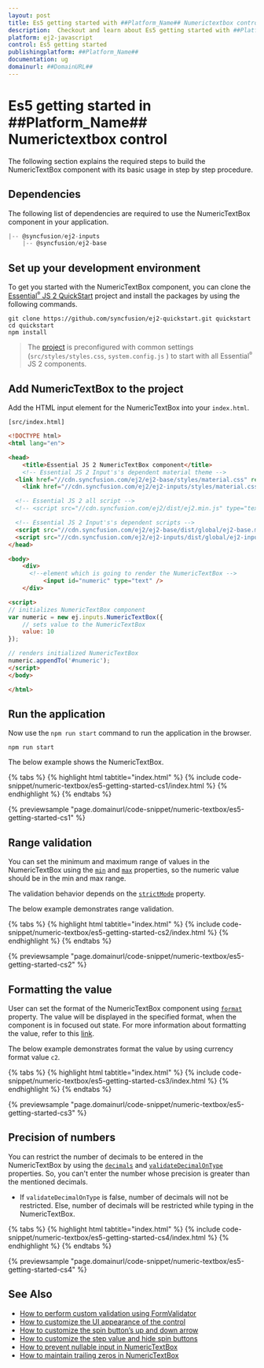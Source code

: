 ```yaml
---
layout: post
title: Es5 getting started with ##Platform_Name## Numerictextbox control | Syncfusion
description:  Checkout and learn about Es5 getting started with ##Platform_Name## Numerictextbox control of Syncfusion Essential JS 2 and more details.
platform: ej2-javascript
control: Es5 getting started 
publishingplatform: ##Platform_Name##
documentation: ug
domainurl: ##DomainURL##
---
```


# Es5 getting started in ##Platform_Name## Numerictextbox control

The following section explains the required steps to build the NumericTextBox component with its basic usage in step by step procedure.

## Dependencies

The following list of dependencies are required to use the NumericTextBox component in your application.

```javascript
|-- @syncfusion/ej2-inputs
    |-- @syncfusion/ej2-base
```

## Set up your development environment

To get you started with the NumericTextBox component, you can clone the [Essential<sup style="font-size:70%">&reg;</sup> JS 2 QuickStart](https://github.com/syncfusion/ej2-quickstart.git) project and install the packages by using the following commands.

```
git clone https://github.com/syncfusion/ej2-quickstart.git quickstart
cd quickstart
npm install
```

> The [project](https://github.com/syncfusion/ej2-quickstart.git) is preconfigured with common settings (`src/styles/styles.css`, `system.config.js` ) to start with all Essential<sup style="font-size:70%">&reg;</sup> JS 2 components.

## Add NumericTextBox to the project

Add the HTML input element for the NumericTextBox into your `index.html`.

`[src/index.html]`

```html
<!DOCTYPE html>
<html lang="en">

<head>
    <title>Essential JS 2 NumericTextBox component</title>
    <!-- Essential JS 2 Input's's dependent material theme -->
  <link href="//cdn.syncfusion.com/ej2/ej2-base/styles/material.css" rel="stylesheet" type="text/css"/>
    <link href="//cdn.syncfusion.com/ej2/ej2-inputs/styles/material.css" rel="stylesheet" type="text/css"/>

  <!-- Essential JS 2 all script -->
  <!-- <script src="//cdn.syncfusion.com/ej2/dist/ej2.min.js" type="text/javascript"></script> -->

  <!-- Essential JS 2 Input's's dependent scripts -->
  <script src="//cdn.syncfusion.com/ej2/ej2-base/dist/global/ej2-base.min.js" type="text/javascript"></script>
  <script src="//cdn.syncfusion.com/ej2/ej2-inputs/dist/global/ej2-inputs.min.js" type="text/javascript"></script>
</head>

<body>
    <div>
      <!--element which is going to render the NumericTextBox -->
          <input id="numeric" type="text" />
    </div>

<script>
// initializes NumericTextBox component
var numeric = new ej.inputs.NumericTextBox({
    // sets value to the NumericTextBox
    value: 10
});

// renders initialized NumericTextBox
numeric.appendTo('#numeric');
</script>
</body>

</html>

```

## Run the application

Now use the `npm run start` command to run the application in the browser.

```
npm run start
```

The below example shows the NumericTextBox.

{% tabs %}
{% highlight html tabtitle="index.html" %}
{% include code-snippet/numeric-textbox/es5-getting-started-cs1/index.html %}
{% endhighlight %}
{% endtabs %}
        
{% previewsample "page.domainurl/code-snippet/numeric-textbox/es5-getting-started-cs1" %}

## Range validation

You can set the minimum and maximum range of values in the NumericTextBox using the [`min`](../api/numerictextbox/#min) and [`max`](../api/numerictextbox/#max) properties, so the numeric value should be in the min and max range.

The validation behavior depends on the [`strictMode`](../api/numerictextbox/#strictmode) property.

The below example demonstrates range validation.

{% tabs %}
{% highlight html tabtitle="index.html" %}
{% include code-snippet/numeric-textbox/es5-getting-started-cs2/index.html %}
{% endhighlight %}
{% endtabs %}
        
{% previewsample "page.domainurl/code-snippet/numeric-textbox/es5-getting-started-cs2" %}

## Formatting the value

User can set the format of the NumericTextBox component using [`format`](../api/numerictextbox/#format) property. The value will be displayed in the specified format, when the component is in focused out state. For more information about formatting the value, refer to this [link](./formats/).

The below example demonstrates format the value by using currency format value `c2`.

{% tabs %}
{% highlight html tabtitle="index.html" %}
{% include code-snippet/numeric-textbox/es5-getting-started-cs3/index.html %}
{% endhighlight %}
{% endtabs %}
        
{% previewsample "page.domainurl/code-snippet/numeric-textbox/es5-getting-started-cs3" %}

## Precision of numbers

You can restrict the number of decimals to be entered in the NumericTextBox by using the [`decimals`](../api/numerictextbox/#decimals) and [`validateDecimalOnType`](../api/numerictextbox/#validatedecimalontype) properties. So, you can't enter the number whose precision is greater than the mentioned decimals.

* If `validateDecimalOnType` is false, number of decimals will not be restricted. Else, number of decimals will be restricted while typing in the NumericTextBox.

{% tabs %}
{% highlight html tabtitle="index.html" %}
{% include code-snippet/numeric-textbox/es5-getting-started-cs4/index.html %}
{% endhighlight %}
{% endtabs %}
        
{% previewsample "page.domainurl/code-snippet/numeric-textbox/es5-getting-started-cs4" %}

## See Also

* [How to perform custom validation using FormValidator](./how-to/perform-custom-validation-using-form-validator/)
* [How to customize the UI appearance of the control](./how-to/customize-the-ui-appearance-of-the-control/)
* [How to customize the spin button’s up and down arrow](./how-to/customize-the-spin-buttons-up-and-down-arrow/)
* [How to customize the step value and hide spin buttons](./how-to/customize-the-step-value-and-hide-spin-buttons/)
* [How to prevent nullable input in NumericTextBox](./how-to/prevent-nullable-input-in-numerictextbox/)
* [How to maintain trailing zeros in NumericTextBox](./how-to/maintain-trailing-zeros-in-numerictextbox/)
